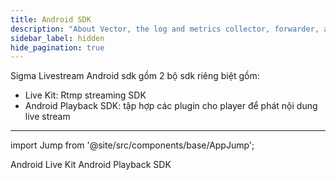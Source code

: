```yaml
---
title: Android SDK
description: "About Vector, the log and metrics collector, forwarder, and router"
sidebar_label: hidden
hide_pagination: true
---
```


Sigma Livestream Android sdk gồm 2 bộ sdk riêng biệt gồm: 
- Live Kit: Rtmp streaming SDK
- Android Playback SDK: tập hợp các plugin cho player để phát nội dung live stream

---

import Jump from '@site/src/components/base/AppJump';

<Jump to="/docs/livestream/sdk/android/record">Android Live Kit</Jump>
<Jump to="/docs/livestream/sdk/android/playback/exo-plugin">Android Playback SDK</Jump>



